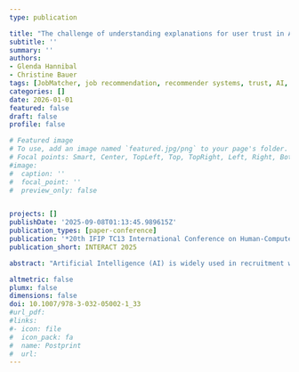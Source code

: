 ```yaml
---
type: publication

title: "The challenge of understanding explanations for user trust in AI: Insights from an experiment about job matching"
subtitle: ''
summary: ''
authors:
- Glenda Hannibal
- Christine Bauer
tags: [JobMatcher, job recommendation, recommender systems, trust, AI, explanations]
categories: []
date: 2026-01-01
featured: false
draft: false
profile: false

# Featured image
# To use, add an image named `featured.jpg/png` to your page's folder.
# Focal points: Smart, Center, TopLeft, Top, TopRight, Left, Right, BottomLeft, Bottom, BottomRight.
#image:
#  caption: ''
#  focal_point: ''
#  preview_only: false


projects: []
publishDate: '2025-09-08T01:13:45.989615Z'
publication_types: [paper-conference]
publication: '*20th IFIP TC13 International Conference on Human-Computer Interaction*'
publication_short: INTERACT 2025

abstract: "Artificial Intelligence (AI) is widely used in recruitment with Job Recommender Systems (JRS) being designed for job matching. However, poor matches can significantly impact individuals' livelihoods, business profits, and organizational productivity. Thus, it is critical to study whether users trust JRS and their outputs, especially after receiving explanations for job matches. In a between-subjects, mixed-methods online experiment, we study whether varying explanations of trust violations embedded in a job match influence user trust in the mock-up JRS algorithm JobMatcher. We found that such explanations had limited effect on trust in the JobMatcher algorithm or understanding of the job match. We discuss the findings about the complexity of explanations concerning trust, the problematic role of high or low agency perception of AI for trust measures, and the need to address the moral dimension of trust."

altmetric: false
plumx: false
dimensions: false
doi: 10.1007/978-3-032-05002-1_33
#url_pdf: 
#links:
#- icon: file
#  icon_pack: fa
#  name: Postprint
#  url: 
---
```

